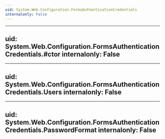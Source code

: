 ```yaml
---
uid: System.Web.Configuration.FormsAuthenticationCredentials
internalonly: False
---
```


---
uid: System.Web.Configuration.FormsAuthenticationCredentials.#ctor
internalonly: False
---

---
uid: System.Web.Configuration.FormsAuthenticationCredentials.Users
internalonly: False
---

---
uid: System.Web.Configuration.FormsAuthenticationCredentials.PasswordFormat
internalonly: False
---
